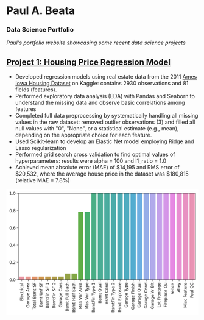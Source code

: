 # Paul A. Beata

### Data Science Portfolio

_Paul's portfolio website showcasing some recent data science projects_

## [Project 1: Housing Price Regression Model](https://github.com/pbeata/DSc-Training)
* Developed regression models using real estate data from the 2011 [Ames Iowa Housing Dataset](https://www.kaggle.com/marcopale/housing) on Kaggle: contains 2930 observations and 81 fields (features).
* Performed exploratory data analysis (EDA) with Pandas and Seaborn to understand the missing data and observe basic correlations among features
* Completed full data preprocessing by systematically handling all missing values in the raw dataset: removed outlier observations (3) and filled all null values with "0", "None", or a statistical estimate (e.g., mean), depending on the appropriate choice for each feature.
* Used Scikit-learn to develop an Elastic Net model employing Ridge and Lasso regularization
* Performed grid search cross validation to find optimal values of hyperparameters: results were alpha = 100 and l1_ratio = 1.0
* Achieved mean absolute error (MAE) of $14,195 and RMS error of $20,532, where the average house price in the dataset was $180,815 (relative MAE = 7.8%) 

![](/images/percent_nan_barplot.png)

